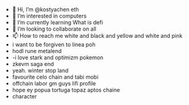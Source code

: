 - 👋 Hi, I’m @kostyachen eth
- 👀 I’m interested in computers
- 🌱 I’m currently learning What is defi
- 💞️ I’m looking to collaborate on all
- 📫 How to reach me white and black and yellow and white and pink
- i want to be forgiven to linea poh
- hodl rune metalend
- -i love stark and optimizm pokemon
- zkevm saga end
- yeah. winter stop land
- favourite celo chain and tabi mobi
- offchain labor gm guys lifi profile
- hope ey popua tortuga topaz aptos chaine
- character
